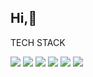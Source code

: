 ## Hi,🤚

<!--
**jinhobyeong/jinhobyeong** is a ✨ _special_ ✨ repository because its `README.md` (this file) appears on your GitHub profile.

Here are some ideas to get you started:

- 🔭 I’m currently working on ...
- 🌱 I’m currently learning ...
- 👯 I’m looking to collaborate on ...
- 🤔 I’m looking for help with ...
- 💬 Ask me about ...
- 📫 How to reach me: ...
- 😄 Pronouns: ...
- ⚡ Fun fact: ...
-->

<!-- 
  [![Solved.ac Profile](http://mazassumnida.wtf/api/v2/generate_badge?boj=asxws7941)](https://solved.ac/asxws7941/)
  
   -->


  
 TECH STACK
 
 <img src="https://img.shields.io/badge/TypeScript-3776AB?style=flat-square&logo=TypeScript&logoColor=white"/></a>
 <img src="https://img.shields.io/badge/Html5-E34F26?style=flat-square&logo=Html5&logoColor=white"/>     <img src="https://img.shields.io/badge/Css3-1572B6?style=flat-square&logo=Css3&logoColor=white"/>           <img src="https://img.shields.io/badge/JavaScript-F7DF1E?style=flat-square&logo=javaScript&logoColor=white"/> 
 <img src="https://img.shields.io/badge/React-61DAFB?style=flat-square&logo=React&logoColor=black"/></a>
 <img src="https://img.shields.io/badge/Redux-764ABC?style=flat-square&logo=Redux&logoColor=white"/></a>
 
<!--  <img src="https://img.shields.io/badge/Java-007396?style=flat-square&logo=Java&logoColor=white"/>      <img src="https://img.shields.io/badge/C-A8B9CC?style=flat-square&logo=Kotlin&logoColor=white"/>      

 <img src="https://img.shields.io/badge/Kotlin-7F52FF?style=flat-square&logo=Kotlin&logoColor=white"/>        
 <br> -->
 
<!--  🛠 TOOLS

 <img src="https://img.shields.io/badge/Git-F05032?style=flat-square&logo=Git&logoColor=white"/>    <img src="https://img.shields.io/badge/VisualStudioCode-007ACC?style=flat-square&logo=VisualStudioCode&logoColor=white"/>   <img src="https://img.shields.io/badge/AndroidStudio-3DDC84?style=flat-square&logo=AndroidStudio&logoColor=white"/> -->

    
